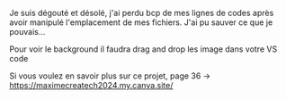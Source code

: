 Je suis dégouté et désolé, j'ai perdu bcp de mes lignes de codes après avoir manipulé l'emplacement de mes fichiers. 
J'ai pu sauver ce que je pouvais...

Pour voir le background il faudra drag and drop les image dans votre VS code

Si vous voulez en savoir plus sur ce projet, page 36 -> https://maximecreatech2024.my.canva.site/

